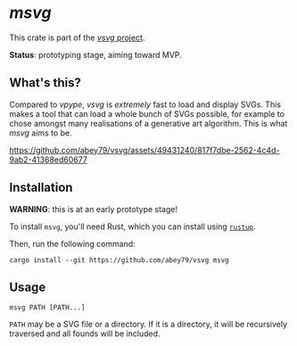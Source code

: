 # *msvg*

This crate is part of the [*vsvg* project](https://github.com/abey79/vsvg).

**Status**: prototyping stage, aiming toward MVP.

## What's this?

Compared to *vpype*, *vsvg* is *extremely* fast to load and display SVGs. This makes a tool that can load a whole bunch of SVGs possible, for example to chose amongst many realisations of a generative art algorithm. This is what *msvg* aims to be.

https://github.com/abey79/vsvg/assets/49431240/817f7dbe-2562-4c4d-9ab2-41368ed60677

## Installation

**WARNING**: this is at an early prototype stage!

To install `msvg`, you'll need Rust, which you can install using [`rustup`](https://www.rust-lang.org/learn/get-started).

Then, run the following command:

```
cargo install --git https://github.com/abey79/vsvg msvg
```


## Usage

```
msvg PATH [PATH...]
```

`PATH` may be a SVG file or a directory. If it is a directory, it will be recursively traversed and all founds will be included.
